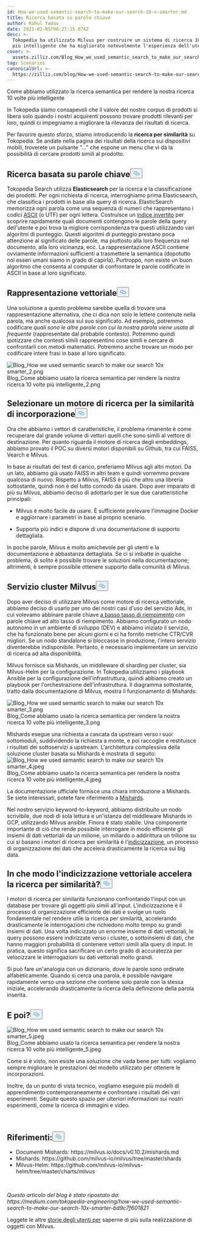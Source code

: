 ```yaml
---
id: How-we-used-semantic-search-to-make-our-search-10-x-smarter.md
title: Ricerca basata su parole chiave
author: Rahul Yadav
date: 2021-02-05T06:27:15.076Z
desc: >-
  Tokopedia ha utilizzato Milvus per costruire un sistema di ricerca 10 volte
  più intelligente che ha migliorato notevolmente l'esperienza dell'utente.
cover: >-
  assets.zilliz.com/Blog_How_we_used_semantic_search_to_make_our_search_10x_smarter_1_a7bac91379.jpeg
tag: Scenarios
canonicalUrl: >-
  https://zilliz.com/blog/How-we-used-semantic-search-to-make-our-search-10-x-smarter
---
```

<custom-h1>Come abbiamo utilizzato la ricerca semantica per rendere la nostra ricerca 10 volte più intelligente</custom-h1><p>In Tokopedia siamo consapevoli che il valore del nostro corpus di prodotti si libera solo quando i nostri acquirenti possono trovare prodotti rilevanti per loro, quindi ci impegniamo a migliorare la rilevanza dei risultati di ricerca.</p>
<p>Per favorire questo sforzo, stiamo introducendo la <strong>ricerca per similarità</strong> su Tokopedia. Se andate nella pagina dei risultati della ricerca sui dispositivi mobili, troverete un pulsante "..." che espone un menu che vi dà la possibilità di cercare prodotti simili al prodotto.</p>
<h2 id="Keyword-based-search" class="common-anchor-header">Ricerca basata su parole chiave<button data-href="#Keyword-based-search" class="anchor-icon" translate="no">
      <svg translate="no"
        aria-hidden="true"
        focusable="false"
        height="20"
        version="1.1"
        viewBox="0 0 16 16"
        width="16"
      >
        <path
          fill="#0092E4"
          fill-rule="evenodd"
          d="M4 9h1v1H4c-1.5 0-3-1.69-3-3.5S2.55 3 4 3h4c1.45 0 3 1.69 3 3.5 0 1.41-.91 2.72-2 3.25V8.59c.58-.45 1-1.27 1-2.09C10 5.22 8.98 4 8 4H4c-.98 0-2 1.22-2 2.5S3 9 4 9zm9-3h-1v1h1c1 0 2 1.22 2 2.5S13.98 12 13 12H9c-.98 0-2-1.22-2-2.5 0-.83.42-1.64 1-2.09V6.25c-1.09.53-2 1.84-2 3.25C6 11.31 7.55 13 9 13h4c1.45 0 3-1.69 3-3.5S14.5 6 13 6z"
        ></path>
      </svg>
    </button></h2><p>Tokopedia Search utilizza <strong>Elasticsearch</strong> per la ricerca e la classificazione dei prodotti. Per ogni richiesta di ricerca, interroghiamo prima Elasticsearch, che classifica i prodotti in base alla query di ricerca. ElasticSearch memorizza ogni parola come una sequenza di numeri che rappresentano i codici <a href="https://en.wikipedia.org/wiki/ASCII">ASCII</a> (o UTF) per ogni lettera. Costruisce un <a href="https://en.wikipedia.org/wiki/Inverted_index">indice invertito</a> per scoprire rapidamente quali documenti contengono le parole della query dell'utente e poi trova la migliore corrispondenza tra questi utilizzando vari algoritmi di punteggio. Questi algoritmi di punteggio prestano poca attenzione al significato delle parole, ma piuttosto alla loro frequenza nel documento, alla loro vicinanza, ecc. La rappresentazione ASCII contiene ovviamente informazioni sufficienti a trasmettere la semantica (dopotutto noi esseri umani siamo in grado di capirla). Purtroppo, non esiste un buon algoritmo che consenta al computer di confrontare le parole codificate in ASCII in base al loro significato.</p>
<h2 id="Vector-representation" class="common-anchor-header">Rappresentazione vettoriale<button data-href="#Vector-representation" class="anchor-icon" translate="no">
      <svg translate="no"
        aria-hidden="true"
        focusable="false"
        height="20"
        version="1.1"
        viewBox="0 0 16 16"
        width="16"
      >
        <path
          fill="#0092E4"
          fill-rule="evenodd"
          d="M4 9h1v1H4c-1.5 0-3-1.69-3-3.5S2.55 3 4 3h4c1.45 0 3 1.69 3 3.5 0 1.41-.91 2.72-2 3.25V8.59c.58-.45 1-1.27 1-2.09C10 5.22 8.98 4 8 4H4c-.98 0-2 1.22-2 2.5S3 9 4 9zm9-3h-1v1h1c1 0 2 1.22 2 2.5S13.98 12 13 12H9c-.98 0-2-1.22-2-2.5 0-.83.42-1.64 1-2.09V6.25c-1.09.53-2 1.84-2 3.25C6 11.31 7.55 13 9 13h4c1.45 0 3-1.69 3-3.5S14.5 6 13 6z"
        ></path>
      </svg>
    </button></h2><p>Una soluzione a questo problema sarebbe quella di trovare una rappresentazione alternativa, che ci dica non solo le lettere contenute nella parola, ma anche qualcosa sul suo significato. Ad esempio, potremmo codificare <em>quali sono le altre parole con cui la nostra parola viene usata di frequente</em> (rappresentate dal probabile contesto). Potremmo quindi ipotizzare che contesti simili rappresentino cose simili e cercare di confrontarli con metodi matematici. Potremmo anche trovare un modo per codificare intere frasi in base al loro significato.</p>
<p>
  
   <span class="img-wrapper"> <img translate="no" src="https://assets.zilliz.com/Blog_How_we_used_semantic_search_to_make_our_search_10x_smarter_2_776af567a8.png" alt="Blog_How we used semantic search to make our search 10x smarter_2.png" class="doc-image" id="blog_how-we-used-semantic-search-to-make-our-search-10x-smarter_2.png" />
   </span> <span class="img-wrapper"> <span>Blog_Come abbiamo usato la ricerca semantica per rendere la nostra ricerca 10 volte più intelligente_2.png</span> </span></p>
<h2 id="Select-an-embedding-similarity-search-engine" class="common-anchor-header">Selezionare un motore di ricerca per la similarità di incorporazione<button data-href="#Select-an-embedding-similarity-search-engine" class="anchor-icon" translate="no">
      <svg translate="no"
        aria-hidden="true"
        focusable="false"
        height="20"
        version="1.1"
        viewBox="0 0 16 16"
        width="16"
      >
        <path
          fill="#0092E4"
          fill-rule="evenodd"
          d="M4 9h1v1H4c-1.5 0-3-1.69-3-3.5S2.55 3 4 3h4c1.45 0 3 1.69 3 3.5 0 1.41-.91 2.72-2 3.25V8.59c.58-.45 1-1.27 1-2.09C10 5.22 8.98 4 8 4H4c-.98 0-2 1.22-2 2.5S3 9 4 9zm9-3h-1v1h1c1 0 2 1.22 2 2.5S13.98 12 13 12H9c-.98 0-2-1.22-2-2.5 0-.83.42-1.64 1-2.09V6.25c-1.09.53-2 1.84-2 3.25C6 11.31 7.55 13 9 13h4c1.45 0 3-1.69 3-3.5S14.5 6 13 6z"
        ></path>
      </svg>
    </button></h2><p>Ora che abbiamo i vettori di caratteristiche, il problema rimanente è come recuperare dal grande volume di vettori quelli che sono simili al vettore di destinazione. Per quanto riguarda il motore di ricerca degli embeddings, abbiamo provato il POC su diversi motori disponibili su Github, tra cui FAISS, Vearch e Milvus.</p>
<p>In base ai risultati dei test di carico, preferiamo Milvus agli altri motori. Da un lato, abbiamo già usato FAISS in altri team e quindi vorremmo provare qualcosa di nuovo. Rispetto a Milvus, FAISS è più che altro una libreria sottostante, quindi non è del tutto comodo da usare. Dopo aver imparato di più su Milvus, abbiamo deciso di adottarlo per le sue due caratteristiche principali:</p>
<ul>
<li><p>Milvus è molto facile da usare. È sufficiente prelevare l'immagine Docker e aggiornare i parametri in base al proprio scenario.</p></li>
<li><p>Supporta più indici e dispone di una documentazione di supporto dettagliata.</p></li>
</ul>
<p>In poche parole, Milvus è molto amichevole per gli utenti e la documentazione è abbastanza dettagliata. Se ci si imbatte in qualche problema, di solito è possibile trovare le soluzioni nella documentazione; altrimenti, è sempre possibile ottenere supporto dalla comunità di Milvus.</p>
<h2 id="Milvus-cluster-service" class="common-anchor-header">Servizio cluster Milvus<button data-href="#Milvus-cluster-service" class="anchor-icon" translate="no">
      <svg translate="no"
        aria-hidden="true"
        focusable="false"
        height="20"
        version="1.1"
        viewBox="0 0 16 16"
        width="16"
      >
        <path
          fill="#0092E4"
          fill-rule="evenodd"
          d="M4 9h1v1H4c-1.5 0-3-1.69-3-3.5S2.55 3 4 3h4c1.45 0 3 1.69 3 3.5 0 1.41-.91 2.72-2 3.25V8.59c.58-.45 1-1.27 1-2.09C10 5.22 8.98 4 8 4H4c-.98 0-2 1.22-2 2.5S3 9 4 9zm9-3h-1v1h1c1 0 2 1.22 2 2.5S13.98 12 13 12H9c-.98 0-2-1.22-2-2.5 0-.83.42-1.64 1-2.09V6.25c-1.09.53-2 1.84-2 3.25C6 11.31 7.55 13 9 13h4c1.45 0 3-1.69 3-3.5S14.5 6 13 6z"
        ></path>
      </svg>
    </button></h2><p>Dopo aver deciso di utilizzare Milvus come motore di ricerca vettoriale, abbiamo deciso di usarlo per uno dei nostri casi d'uso del servizio Ads, in cui volevamo abbinare parole chiave <a href="https://www.tradegecko.com/blog/wholesale-management/what-is-fill-rate-and-why-does-it-matter-for-wholesalers">a basso tasso di riempimento</a> con parole chiave ad alto tasso di riempimento. Abbiamo configurato un nodo autonomo in un ambiente di sviluppo (DEV) e abbiamo iniziato il servizio, che ha funzionato bene per alcuni giorni e ci ha fornito metriche CTR/CVR migliori. Se un nodo standalone si bloccasse in produzione, l'intero servizio diventerebbe indisponibile. Pertanto, è necessario implementare un servizio di ricerca ad alta disponibilità.</p>
<p>Milvus fornisce sia Mishards, un middleware di sharding per cluster, sia Milvus-Helm per la configurazione. In Tokopedia utilizziamo i playbook Ansible per la configurazione dell'infrastruttura, quindi abbiamo creato un playbook per l'orchestrazione dell'infrastruttura. Il diagramma sottostante, tratto dalla documentazione di Milvus, mostra il funzionamento di Mishards:</p>
<p>
  
   <span class="img-wrapper"> <img translate="no" src="https://assets.zilliz.com/Blog_How_we_used_semantic_search_to_make_our_search_10x_smarter_3_4fa0c8a1a1.png" alt="Blog_How we used semantic search to make our search 10x smarter_3.png" class="doc-image" id="blog_how-we-used-semantic-search-to-make-our-search-10x-smarter_3.png" />
   </span> <span class="img-wrapper"> <span>Blog_Come abbiamo usato la ricerca semantica per rendere la nostra ricerca 10 volte più intelligente_3.png</span> </span></p>
<p>Mishards esegue una richiesta a cascata da upstream verso i suoi sottomoduli, suddividendo la richiesta a monte, e poi raccoglie e restituisce i risultati dei sottoservizi a upstream. L'architettura complessiva della soluzione cluster basata su Mishards è mostrata di seguito: <span class="img-wrapper"> <img translate="no" src="https://assets.zilliz.com/Blog_How_we_used_semantic_search_to_make_our_search_10x_smarter_4_724618be4e.jpeg" alt="Blog_How we used semantic search to make our search 10x smarter_4.jpeg" class="doc-image" id="blog_how-we-used-semantic-search-to-make-our-search-10x-smarter_4.jpeg" /><span>Blog_Come abbiamo usato la ricerca semantica per rendere la nostra ricerca 10 volte più intelligente_4.jpeg</span> </span></p>
<p>La documentazione ufficiale fornisce una chiara introduzione a Mishards. Se siete interessati, potete fare riferimento a <a href="https://milvus.io/cn/docs/v0.10.2/mishards.md">Mishards</a>.</p>
<p>Nel nostro servizio keyword-to-keyword, abbiamo distribuito un nodo scrivibile, due nodi di sola lettura e un'istanza del middleware Mishards in GCP, utilizzando Milvus ansible. Finora è stato stabile. Una componente importante di ciò che rende possibile interrogare in modo efficiente gli insiemi di dati vettoriali da un milione, un miliardo o addirittura un trilione su cui si basano i motori di ricerca per similarità è l'<a href="https://milvus.io/docs/v0.10.5/index.md">indicizzazione</a>, un processo di organizzazione dei dati che accelera drasticamente la ricerca sui big data.</p>
<h2 id="How-does-vector-indexing-accelerate-similarity-search" class="common-anchor-header">In che modo l'indicizzazione vettoriale accelera la ricerca per similarità?<button data-href="#How-does-vector-indexing-accelerate-similarity-search" class="anchor-icon" translate="no">
      <svg translate="no"
        aria-hidden="true"
        focusable="false"
        height="20"
        version="1.1"
        viewBox="0 0 16 16"
        width="16"
      >
        <path
          fill="#0092E4"
          fill-rule="evenodd"
          d="M4 9h1v1H4c-1.5 0-3-1.69-3-3.5S2.55 3 4 3h4c1.45 0 3 1.69 3 3.5 0 1.41-.91 2.72-2 3.25V8.59c.58-.45 1-1.27 1-2.09C10 5.22 8.98 4 8 4H4c-.98 0-2 1.22-2 2.5S3 9 4 9zm9-3h-1v1h1c1 0 2 1.22 2 2.5S13.98 12 13 12H9c-.98 0-2-1.22-2-2.5 0-.83.42-1.64 1-2.09V6.25c-1.09.53-2 1.84-2 3.25C6 11.31 7.55 13 9 13h4c1.45 0 3-1.69 3-3.5S14.5 6 13 6z"
        ></path>
      </svg>
    </button></h2><p>I motori di ricerca per similarità funzionano confrontando l'input con un database per trovare gli oggetti più simili all'input. L'indicizzazione è il processo di organizzazione efficiente dei dati e svolge un ruolo fondamentale nel rendere utile la ricerca per similarità, accelerando drasticamente le interrogazioni che richiedono molto tempo su grandi insiemi di dati. Una volta indicizzato un enorme insieme di dati vettoriali, le query possono essere indirizzate verso i cluster, o sottoinsiemi di dati, che hanno maggiori probabilità di contenere vettori simili alla query di input. In pratica, questo significa sacrificare un certo grado di accuratezza per velocizzare le interrogazioni su dati vettoriali molto grandi.</p>
<p>Si può fare un'analogia con un dizionario, dove le parole sono ordinate alfabeticamente. Quando si cerca una parola, è possibile navigare rapidamente verso una sezione che contiene solo parole con la stessa iniziale, accelerando drasticamente la ricerca della definizione della parola inserita.</p>
<h2 id="What-next-you-ask" class="common-anchor-header">E poi?<button data-href="#What-next-you-ask" class="anchor-icon" translate="no">
      <svg translate="no"
        aria-hidden="true"
        focusable="false"
        height="20"
        version="1.1"
        viewBox="0 0 16 16"
        width="16"
      >
        <path
          fill="#0092E4"
          fill-rule="evenodd"
          d="M4 9h1v1H4c-1.5 0-3-1.69-3-3.5S2.55 3 4 3h4c1.45 0 3 1.69 3 3.5 0 1.41-.91 2.72-2 3.25V8.59c.58-.45 1-1.27 1-2.09C10 5.22 8.98 4 8 4H4c-.98 0-2 1.22-2 2.5S3 9 4 9zm9-3h-1v1h1c1 0 2 1.22 2 2.5S13.98 12 13 12H9c-.98 0-2-1.22-2-2.5 0-.83.42-1.64 1-2.09V6.25c-1.09.53-2 1.84-2 3.25C6 11.31 7.55 13 9 13h4c1.45 0 3-1.69 3-3.5S14.5 6 13 6z"
        ></path>
      </svg>
    </button></h2><p>
  
   <span class="img-wrapper"> <img translate="no" src="https://assets.zilliz.com/Blog_How_we_used_semantic_search_to_make_our_search_10x_smarter_5_035480c8af.jpeg" alt="Blog_How we used semantic search to make our search 10x smarter_5.jpeg" class="doc-image" id="blog_how-we-used-semantic-search-to-make-our-search-10x-smarter_5.jpeg" />
   </span> <span class="img-wrapper"> <span>Blog_Come abbiamo usato la ricerca semantica per rendere la nostra ricerca 10 volte più intelligente_5.jpeg</span> </span></p>
<p>Come si è visto, non esiste una soluzione che vada bene per tutti: vogliamo sempre migliorare le prestazioni del modello utilizzato per ottenere le incorporazioni.</p>
<p>Inoltre, da un punto di vista tecnico, vogliamo eseguire più modelli di apprendimento contemporaneamente e confrontare i risultati dei vari esperimenti. Seguite questo spazio per ulteriori informazioni sui nostri esperimenti, come la ricerca di immagini e video.</p>
<p><br/></p>
<h2 id="References" class="common-anchor-header">Riferimenti:<button data-href="#References" class="anchor-icon" translate="no">
      <svg translate="no"
        aria-hidden="true"
        focusable="false"
        height="20"
        version="1.1"
        viewBox="0 0 16 16"
        width="16"
      >
        <path
          fill="#0092E4"
          fill-rule="evenodd"
          d="M4 9h1v1H4c-1.5 0-3-1.69-3-3.5S2.55 3 4 3h4c1.45 0 3 1.69 3 3.5 0 1.41-.91 2.72-2 3.25V8.59c.58-.45 1-1.27 1-2.09C10 5.22 8.98 4 8 4H4c-.98 0-2 1.22-2 2.5S3 9 4 9zm9-3h-1v1h1c1 0 2 1.22 2 2.5S13.98 12 13 12H9c-.98 0-2-1.22-2-2.5 0-.83.42-1.64 1-2.09V6.25c-1.09.53-2 1.84-2 3.25C6 11.31 7.55 13 9 13h4c1.45 0 3-1.69 3-3.5S14.5 6 13 6z"
        ></path>
      </svg>
    </button></h2><ul>
<li>Documenti Mishards: https://milvus.io/docs/v0.10.2/mishards.md</li>
<li>Mishards: https://github.com/milvus-io/milvus/tree/master/shards</li>
<li>Milvus-Helm: https://github.com/milvus-io/milvus-helm/tree/master/charts/milvus</li>
</ul>
<p><br/></p>
<p><em>Questo articolo del blog è stato ripostato da: https://medium.com/tokopedia-engineering/how-we-used-semantic-search-to-make-our-search-10x-smarter-bd9c7f601821</em></p>
<p>Leggete le altre <a href="https://zilliz.com/user-stories">storie degli utenti per</a> saperne di più sulla realizzazione di oggetti con Milvus.</p>

